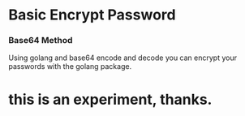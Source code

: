 <h1 aling="center"> Basic Encrypt Password</h1>

<h3 aling="left"> Base64 Method</h3>
Using golang and base64 encode and decode you can encrypt your passwords with the golang package.

# this is an experiment, thanks.
